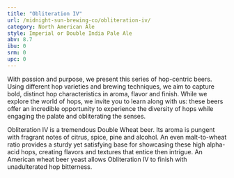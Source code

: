 ```yaml
---
title: "Obliteration IV"
url: /midnight-sun-brewing-co/obliteration-iv/
category: North American Ale
style: Imperial or Double India Pale Ale
abv: 8.7
ibu: 0
srm: 0
upc: 0
---
```

With passion and purpose, we present this series of hop-centric beers. Using different hop varieties and brewing techniques, we aim to capture bold, distinct hop characteristics in aroma, flavor and finish. While we explore the
world of hops, we invite you to learn along with us: these beers offer an incredible opportunity to experience the diversity of hops while engaging the palate and obliterating the senses.

Obliteration IV is a tremendous Double Wheat beer. Its aroma is pungent with fragrant notes of citrus, spice, pine and alcohol. An even malt-to-wheat ratio provides a sturdy yet satisfying base for showcasing these high alpha-acid hops, creating flavors and textures that entice then intrigue. An American wheat beer yeast allows Obliteration IV to finish with unadulterated hop bitterness.
